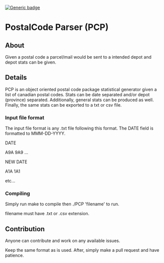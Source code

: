 [![Generic badge](https://img.shields.io/badge/development%20status-in%20development-red.svg "Development Status")](https://shields.io/)

# PostalCode Parser (PCP)

## About

Given a postal code a parcel/mail would be sent to a intended depot and depot stats can be given.

## Details

PCP is an object oriented postal code package statistical generator given a list of canadian postal codes. Stats can be date separated and/or depot (province) separated. Additionally, general stats can be produced as well. Finally, the same stats can be exported to a txt or csv file.

### Input file format

The input file format is any .txt file following this format. The DATE field is formatted to MMM-DD-YYYY.

DATE

A9A 9A9
...

NEW DATE

A1A 1A1

etc...

### Compiling

Simply run make to compile then ./PCP 'filename' to run.

filename must have .txt or .csv extension.

## Contribution

Anyone can contribute and work on any available issues.

Keep the same format as is used. After, simply make a pull request and have patience.
